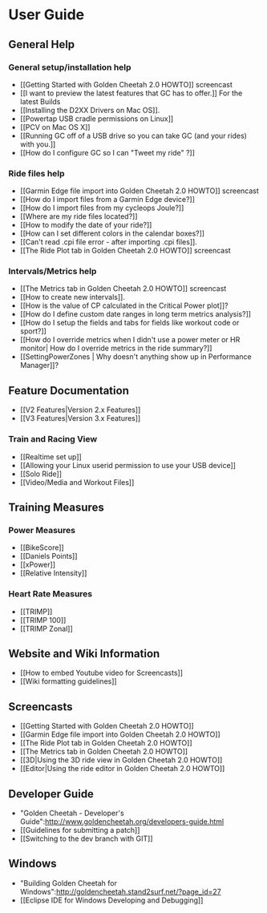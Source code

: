 # User Guide

## General Help
 
### General setup/installation help

* [[Getting Started with Golden Cheetah 2.0 HOWTO]] screencast
* [[I want to preview the latest features that GC has to offer.]] For the latest Builds
* [[Installing the D2XX Drivers on Mac OS]].
* [[Powertap USB cradle permissions on Linux]]
* [[PCV on Mac OS X]]
* [[Running GC off of a USB drive so you can take GC (and your rides) with you.]]
* [[How do I configure GC so I can "Tweet my ride" ?]]

### Ride files help

* [[Garmin Edge file import into Golden Cheetah 2.0 HOWTO]] screencast
* [[How do I import files from a Garmin Edge device?]]
* [[How do I import files from my cycleops Joule?]]
* [[Where are my ride files located?]] 
* [[How to modify the date of your ride?]]
* [[How can I set different colors in the calendar boxes?]]
* [[Can't read .cpi file error - after importing .cpi files]].
* [[The Ride Plot tab in Golden Cheetah 2.0 HOWTO]] screencast

### Intervals/Metrics help 

* [[The Metrics tab in Golden Cheetah 2.0 HOWTO]] screencast
* [[How to create new intervals]].
* [[How is the value of CP calculated in the Critical Power plot]]?
* [[How do I define custom date ranges in long term metrics analysis?]]
* [[How do I setup the fields and tabs for fields like workout code or sport?]]
* [[How do I override metrics when I didn't use a power meter or HR monitor| How do I override metrics in the ride summary?]]
* [[SettingPowerZones | Why doesn't anything show up in Performance Manager]]?


## Feature Documentation 

* [[V2 Features|Version 2.x Features]]
* [[V3 Features|Version 3.x Features]]

### Train and Racing View

* [[Realtime set up]]
* [[Allowing your Linux userid permission to use your USB device]]
* [[Solo Ride]]
* [[Video/Media and Workout Files]]

## Training Measures

### Power Measures

* [[BikeScore]]
* [[Daniels Points]]
* [[xPower]]
* [[Relative Intensity]]

### Heart Rate Measures

* [[TRIMP]]
* [[TRIMP 100]]
* [[TRIMP Zonal]]

## Website and Wiki Information

* [[How to embed Youtube video for Screencasts]]
* [[Wiki formatting guidelines]]

## Screencasts

* [[Getting Started with Golden Cheetah 2.0 HOWTO]]
* [[Garmin Edge file import into Golden Cheetah 2.0 HOWTO]]
* [[The Ride Plot tab in Golden Cheetah 2.0 HOWTO]]
* [[The Metrics tab in Golden Cheetah 2.0 HOWTO]]
* [[3D|Using the 3D ride view in Golden Cheetah 2.0 HOWTO]]
* [[Editor|Using the ride editor in Golden Cheetah 2.0 HOWTO]]

## Developer Guide

* "Golden Cheetah - Developer's Guide":http://www.goldencheetah.org/developers-guide.html
* [[Guidelines for submitting a patch]]
* [[Switching to the dev branch with GIT]]

## Windows

* "Building Golden Cheetah for Windows":http://goldencheetah.stand2surf.net/?page_id=27
* [[Eclipse IDE for Windows Developing and Debugging]]